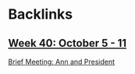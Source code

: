 
# Backlinks
## [Week 40: October 5 - 11](<Week 40: October 5 - 11.md>)
[Brief Meeting: Ann and President](<Brief Meeting: Ann and President.md>)

